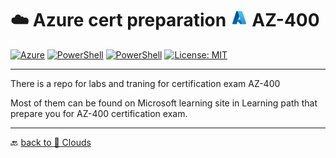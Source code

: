 # ☁️ Azure cert preparation  <img src="../../../Assets/icons8-azure-48.svg" width="28" alt="Azure"> AZ-400

[![Azure](https://custom-icon-badges.demolab.com/badge/Azure-Microsoft-0078D6?style=flat&logo=microsoftazure&logoColor=white)](https://learn.microsoft.com/azure)
[![PowerShell](https://custom-icon-badges.demolab.com/badge/.-Microsoft-blue.svg?style=flat&logo=powershell-core-eyecatch32&logoColor=white)](https://learn.microsoft.com/en-us/powershell/scripting/install/installing-powershell-on-windows?view=powershell-7.5)
[![PowerShell](https://img.shields.io/badge/PowerShell-5.1%2B-blue?logo=powershell)](https://docs.microsoft.com/en-us/powershell/)
[![License: MIT](https://img.shields.io/badge/License-MIT-green.svg)](https://opensource.org/licenses/MIT)

---
There is a repo for labs and traning for certification exam AZ-400

Most of them can be found on Microsoft learning site in Learning path that prepare you for AZ-400 certification exam.

---

🔙 [back to 📂 Clouds](../)
